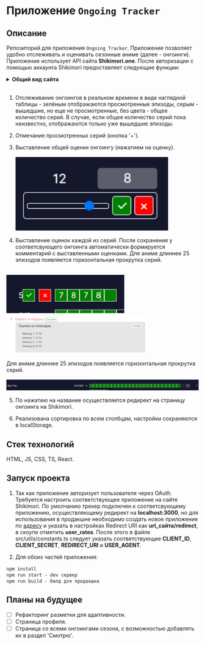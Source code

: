 # Приложение `Ongoing Tracker`

## Описание
Репозиторий для приложения `Ongoing Tracker`. Приложение позволяет удобно отслеживать и оценивать сезонные аниме (далее - онгоинги). Приложение использует API сайта **Shikimori.one**. После авторизации с помощью аккаунта Shikimori предоставляет следующие функции:

<details>
  <summary><b>Общий вид сайта</b></summary>
  
  <img src='./src/images/readme/Screenshot_1.png' width='800'>
</details>
<br>

1. Отслеживание онгоингов в реальном времени в виде наглядной таблицы - зелёным отображаются просмотренные эпизоды, серым - вышедшие, но еще не просмотренные, без цвета - общее количество серий. В случае, если общее количество серий пока неизвестно, отображаются только уже вышедшие эпизоды.

2. Отмечание просмотренных серий (кнопка '+'). 

3. Выставление общей оценки онгоингу (нажатием на оценку).
<br><br><img src='./src/images/readme/Screenshot_2.png' width='400'>

4. Выставление оценок каждой из серий. После сохранения у соответсвующего онгоинга автоматически формируется комментарий с выставленными оценками. Для аниме длиннее 25 эпизодов появляется горизонтальная прокрутка серий.
<br><br>
<img src='./src/images/readme/Screenshot_3.png' height='100'>
<img src='./src/images/readme/Screenshot_4.png' height='100'><br><br>
Для аниме длиннее 25 эпизодов появляется горизонтальная прокрутка серий.
<br><br>
<img src='./src/images/readme/Screenshot_5.png' width='800'>

5. По нажатию на название осуществляется редирект на страницу онгоинга на Shikimori.

6. Реализована сортировка по всем столбцам, настройки сохраняются в localStorage. 

## Стек технологий

HTML, JS, CSS, TS, React.
  
## Запуск проекта 

1. Так как приложение авторизует пользователя через OAuth. Требуется настроить соответствующее приложение на сайте Shikimori. По умолчанию трекер подключен к соответсвующему приложению, осуществляющему редирект на **localhost:3000**, но для использования в продакшне необходимо создать новое приложение по [адресу](https://shikimori.one/oauth/applications) и указать в настройках Redirect URI как **url_сайта/redirect**, в скоупе отметить **user_rates**. После этого в файле src/utils/constants.ts следует указать соответствующие **CLIENT_ID**, **CLIENT_SECRET**, **REDIRECT_URI** и **USER_AGENT**.

2. Для обоих частей приложения:
```
npm install
npm run start - dev сервер
npm run build - билд для продакшна
```

## Планы на будущее

- [ ] Рефакторинг разметки для адаптивности.
- [ ] Страница профиля.
- [ ] Страница со всеми онгоингами сезона, с возможностью добавлять их в раздел 'Смотрю'.
